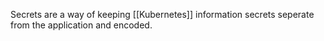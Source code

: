 Secrets are a way of keeping [[Kubernetes]] information secrets seperate from the application and encoded.